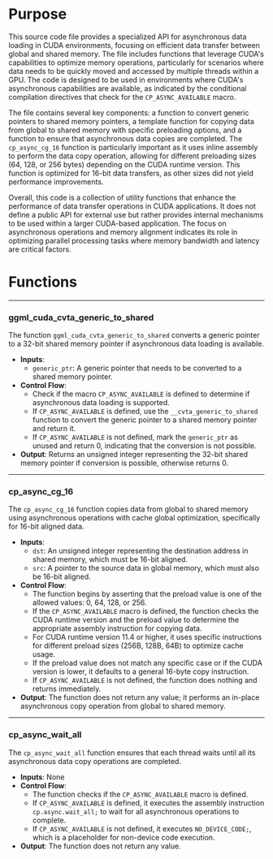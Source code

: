 # Purpose
This source code file provides a specialized API for asynchronous data loading in CUDA environments, focusing on efficient data transfer between global and shared memory. The file includes functions that leverage CUDA's capabilities to optimize memory operations, particularly for scenarios where data needs to be quickly moved and accessed by multiple threads within a GPU. The code is designed to be used in environments where CUDA's asynchronous capabilities are available, as indicated by the conditional compilation directives that check for the `CP_ASYNC_AVAILABLE` macro.

The file contains several key components: a function to convert generic pointers to shared memory pointers, a template function for copying data from global to shared memory with specific preloading options, and a function to ensure that asynchronous data copies are completed. The `cp_async_cg_16` function is particularly important as it uses inline assembly to perform the data copy operation, allowing for different preloading sizes (64, 128, or 256 bytes) depending on the CUDA runtime version. This function is optimized for 16-bit data transfers, as other sizes did not yield performance improvements.

Overall, this code is a collection of utility functions that enhance the performance of data transfer operations in CUDA applications. It does not define a public API for external use but rather provides internal mechanisms to be used within a larger CUDA-based application. The focus on asynchronous operations and memory alignment indicates its role in optimizing parallel processing tasks where memory bandwidth and latency are critical factors.
# Functions

---
### ggml\_cuda\_cvta\_generic\_to\_shared
The function `ggml_cuda_cvta_generic_to_shared` converts a generic pointer to a 32-bit shared memory pointer if asynchronous data loading is available.
- **Inputs**:
    - `generic_ptr`: A generic pointer that needs to be converted to a shared memory pointer.
- **Control Flow**:
    - Check if the macro `CP_ASYNC_AVAILABLE` is defined to determine if asynchronous data loading is supported.
    - If `CP_ASYNC_AVAILABLE` is defined, use the `__cvta_generic_to_shared` function to convert the generic pointer to a shared memory pointer and return it.
    - If `CP_ASYNC_AVAILABLE` is not defined, mark the `generic_ptr` as unused and return 0, indicating that the conversion is not possible.
- **Output**: Returns an unsigned integer representing the 32-bit shared memory pointer if conversion is possible, otherwise returns 0.


---
### cp\_async\_cg\_16
The `cp_async_cg_16` function copies data from global to shared memory using asynchronous operations with cache global optimization, specifically for 16-bit aligned data.
- **Inputs**:
    - `dst`: An unsigned integer representing the destination address in shared memory, which must be 16-bit aligned.
    - `src`: A pointer to the source data in global memory, which must also be 16-bit aligned.
- **Control Flow**:
    - The function begins by asserting that the preload value is one of the allowed values: 0, 64, 128, or 256.
    - If the `CP_ASYNC_AVAILABLE` macro is defined, the function checks the CUDA runtime version and the preload value to determine the appropriate assembly instruction for copying data.
    - For CUDA runtime version 11.4 or higher, it uses specific instructions for different preload sizes (256B, 128B, 64B) to optimize cache usage.
    - If the preload value does not match any specific case or if the CUDA version is lower, it defaults to a general 16-byte copy instruction.
    - If `CP_ASYNC_AVAILABLE` is not defined, the function does nothing and returns immediately.
- **Output**: The function does not return any value; it performs an in-place asynchronous copy operation from global to shared memory.


---
### cp\_async\_wait\_all
The `cp_async_wait_all` function ensures that each thread waits until all its asynchronous data copy operations are completed.
- **Inputs**: None
- **Control Flow**:
    - The function checks if the `CP_ASYNC_AVAILABLE` macro is defined.
    - If `CP_ASYNC_AVAILABLE` is defined, it executes the assembly instruction `cp.async.wait_all;` to wait for all asynchronous operations to complete.
    - If `CP_ASYNC_AVAILABLE` is not defined, it executes `NO_DEVICE_CODE;`, which is a placeholder for non-device code execution.
- **Output**: The function does not return any value.


